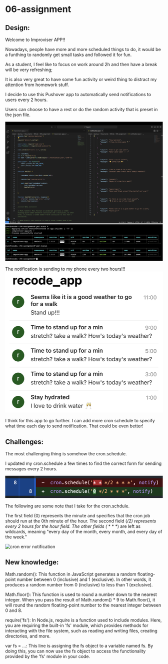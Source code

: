 # 06-assignment
## Design:

Welcome to Improviser APP!!

Nowadays, people have more and more scheduled things to do, it would be a funthing to randomly get small tasks and followed it for fun.

As a student, I feel like to focus on work around 2h and then have a break will be very refreshing;

It is also very great to have some fun activity or weird thing to distract my attention from homework stuff.

I decide to use this Pushover app to automatically send notifications to users every 2 hours.

Users can choose to have a rest or do the random activity that is preset in the json file.

![Improviser app code](improviser_app_code.png)
![Improviser app run on droplet](droplet_improviser_app.png)

The notification is sending to my phone every two hours!!!
![App notification](app_notification.jpg)

I think for this app to go further. I can add more cron schedule to specify what time each day to send notification. That could be even better!


## Challenges:

The most challenging thing is somehow the cron.schedule.

I updated my cron.schedule a few times to find the correct form for sending messages every 2 hours.

![cron problem](cron_problem.png)

The following are some note that I take for the cron.schdule.

The first field (0) represents the minute and specifies that the cron job should run at the 0th minute of the hour.
The second field (*/2) represents every 2 hours for the hour field.
The other fields (* * * *) are left as wildcards, meaning "every day of the month, every month, and every day of the week."

![cron error notification](cron_error.PNG)



## New knowledge: 

Math.random(): This function in JavaScript generates a random floating-point number between 0 (inclusive) and 1 (exclusive). In other words, it produces a random number from 0 (inclusive) to less than 1 (exclusive).

Math.floor(): This function is used to round a number down to the nearest integer. When you pass the result of Math.random() * 9 to Math.floor(), it will round the random floating-point number to the nearest integer between 0 and 8.

require('fs'): In Node.js, require is a function used to include modules. Here, you are requiring the built-in 'fs' module, which provides methods for interacting with the file system, such as reading and writing files, creating directories, and more.

var fs = ...: This line is assigning the fs object to a variable named fs. By doing this, you can now use the fs object to access the functionality provided by the 'fs' module in your code.
